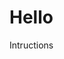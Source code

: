 # Hello
Intructions
<img scr="https://www.google.com/search?q=duck&rlz=1C5CHFA_enFR922FR922&sxsrf=ALeKk01F4Wc2ZLMclg6MhgML6iFzt1uyRA:1605283339037&tbm=isch&source=iu&ictx=1&fir=yq6ljSSUWf8TSM%252C0gV2jYt7NDsayM%252C%252Fm%252F09ddx&vet=1&usg=AI4_-kSOkpoXrTrxQiRm-C2zyZS_Aw_jgA&sa=X&ved=2ahUKEwjkk7-58v_sAhUIKBoKHU8iB0AQ_B16BAgVEAM#imgrc=yq6ljSSUWf8TSM">

